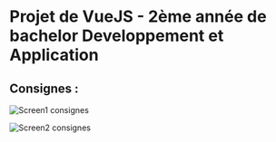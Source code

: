 # Projet de VueJS - 2ème année de bachelor Developpement et Application
## Consignes :
![Screen1 consignes](image.png)

![Screen2 consignes](image-1.png)